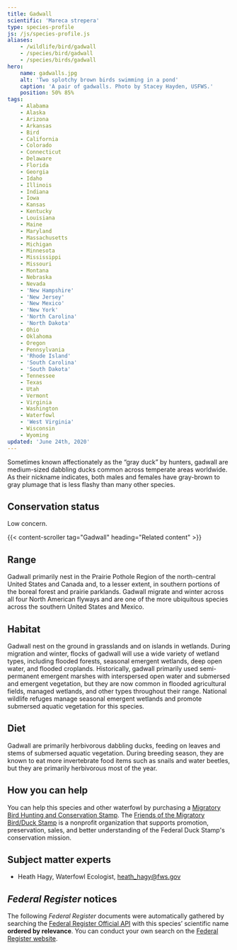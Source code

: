```yaml
---
title: Gadwall
scientific: 'Mareca strepera'
type: species-profile
js: /js/species-profile.js
aliases:
    - /wildlife/bird/gadwall
    - /species/bird/gadwall
    - /species/birds/gadwall
hero:
    name: gadwalls.jpg
    alt: 'Two splotchy brown birds swimming in a pond'
    caption: 'A pair of gadwalls. Photo by Stacey Hayden, USFWS.'
    position: 50% 85%
tags:
    - Alabama
    - Alaska
    - Arizona
    - Arkansas
    - Bird
    - California
    - Colorado
    - Connecticut
    - Delaware
    - Florida
    - Georgia
    - Idaho
    - Illinois
    - Indiana
    - Iowa
    - Kansas
    - Kentucky
    - Louisiana
    - Maine
    - Maryland
    - Massachusetts
    - Michigan
    - Minnesota
    - Mississippi
    - Missouri
    - Montana
    - Nebraska
    - Nevada
    - 'New Hampshire'
    - 'New Jersey'
    - 'New Mexico'
    - 'New York'
    - 'North Carolina'
    - 'North Dakota'
    - Ohio
    - Oklahoma
    - Oregon
    - Pennsylvania
    - 'Rhode Island'
    - 'South Carolina'
    - 'South Dakota'
    - Tennessee
    - Texas
    - Utah
    - Vermont
    - Virginia
    - Washington
    - Waterfowl
    - 'West Virginia'
    - Wisconsin
    - Wyoming
updated: 'June 24th, 2020'
---
```


Sometimes known affectionately as the “gray duck” by hunters, gadwall are medium-sized dabbling ducks common across temperate areas worldwide. As their nickname indicates, both males and females have gray-brown to gray plumage that is less flashy than many other species. 

## Conservation status

Low concern.

{{< content-scroller tag="Gadwall" heading="Related content" >}}

## Range

Gadwall primarily nest in the Prairie Pothole Region of the north-central United States and Canada and, to a lesser extent, in southern portions of the boreal forest and prairie parklands. Gadwall migrate and winter across all four North American flyways and are one of the more ubiquitous species across the southern United States and Mexico.

## Habitat

Gadwall nest on the ground in grasslands and on islands in wetlands. During migration and winter, flocks of gadwall will use a wide variety of wetland types, including flooded forests, seasonal emergent wetlands, deep open water, and flooded croplands. Historically, gadwall primarily used semi-permanent emergent marshes with interspersed open water and submersed and emergent vegetation, but they are now common in flooded agricultural fields, managed wetlands, and other types throughout their range. National wildlife refuges manage seasonal emergent wetlands and promote submersed aquatic vegetation for this species.

## Diet

Gadwall are primarily herbivorous dabbling ducks, feeding on leaves and stems of submersed aquatic vegetation. During breeding season, they are known to eat more invertebrate food items such as snails and water beetles, but they are primarily herbivorous most of the year.

## How you can help

You can help this species and other waterfowl by purchasing a [Migratory Bird Hunting and Conservation Stamp](https://www.fws.gov/birds/get-involved/duck-stamp.php). The [Friends of the Migratory Bird/Duck Stamp](http://www.friendsofthestamp.org/) is a nonprofit organization that supports promotion, preservation, sales, and better understanding of the Federal Duck Stamp's conservation mission.

## Subject matter experts

- Heath Hagy, Waterfowl Ecologist, [heath_hagy@fws.gov](mailto:heath_hagy@fws.gov)

## *Federal Register* notices

The following *Federal Register* documents were automatically gathered by searching the [Federal Register Official API](https://www.federalregister.gov/blog/learn/developers) with this species’ scientific name **ordered by relevance**. You can conduct your own search on the [Federal Register website](https://www.federalregister.gov/articles/search).